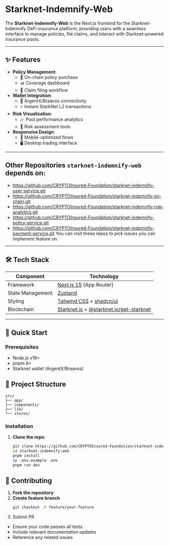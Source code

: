 # Starknet-Indemnify-Web

The **Starknet-Indemnify-Web** is the Next.js frontend for the Starknet-Indemnify DeFi insurance platform, providing users with a seamless interface to manage policies, file claims, and interact with Starknet-powered insurance pools.

---

## ✨ Features  
- **Policy Management**:  
  - 📝 On-chain policy purchase  
  - 📊 Coverage dashboard  
  - 🔄 Claim filing workflow  
- **Wallet Integration**:  
  - 🔐 ArgentX/Braavos connectivity  
  - ⚡ Instant StarkNet L2 transactions  
- **Risk Visualization**:  
  - 📈 Pool performance analytics  
  - 🚨 Risk assessment tools  
- **Responsive Design**:  
  - 📱 Mobile-optimized flows  
  - 🖥️ Desktop trading interface  

---

## Other Repositories `starknet-indemnify-web` depends on:
- https://github.com/CRYPTOInsured-Foundation/starknet-indemnify-user-service.git
- https://github.com/CRYPTOInsured-Foundation/starknet-indemnify-on-chain.git
- https://github.com/CRYPTOInsured-Foundation/starknet-indemnify-risk-analytics.git
- https://github.com/CRYPTOInsured-Foundation/starknet-indemnify-policy-service.git
- https://github.com/CRYPTOInsured-Foundation/starknet-indemnify-payment-service.git
You can visit these repos to pick issues you can implement feature on. 
---

## 🛠️ Tech Stack  
| Component           | Technology                                                                 |
|---------------------|---------------------------------------------------------------------------|
| Framework           | [Next.js 15](https://nextjs.org/) (App Router)                           |
| State Management    | [Zustand](https://zustand-demo.pmnd.rs/)                                 |
| Styling            | [Tailwind CSS](https://tailwindcss.com/) + [shadcn/ui](https://ui.shadcn.com/) |
| Blockchain         | [Starknet.js](https://www.starknetjs.com/) + [@starknet.io/get-starknet](https://github.com/starknet-io/get-starknet) |

---

## 🚀 Quick Start  

### Prerequisites  
- Node.js v18+  
- pnpm 8+  
- Starknet wallet (ArgentX/Braavos)

## 📂 Project Structure

```text
src/
├── app/
├── components/
├── lib/
└── stores/
```


### Installation  
1. **Clone the repo**:  
   ```bash
   git clone https://github.com/CRYPTOInsured-Foundation/starknet-indemnify-web.git
   cd starknet-indemnify-web
   pnpm install
   cp .env.example .env
   pnpm run dev
   ```

## 🤝 Contributing

1. **Fork the repository**
2. **Create feature branch**  
   ```bash
   git checkout -b feature/your-feature
3. Submit PR
- Ensure your code passes all tests
- Include relevant documentation updates
- Reference any related issues
